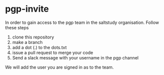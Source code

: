 # pgp-invite


In order to gain access to the pgp team in the saltstudy organisation. Follow these steps

1. clone this repository
2. make a branch
3. add a dot (.) to the dots.txt
4. issue a pull request to merge your code
5. Send a slack message with your username in the pgp channel

We will add the user you are signed in as to the team.
